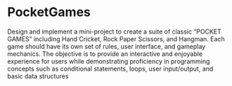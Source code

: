 # PocketGames
Design and implement a mini-project to create a suite of classic “POCKET GAMES” including Hand Cricket, Rock Paper Scissors, and Hangman. Each game should have its own set of rules, user interface, and gameplay mechanics. The objective is to provide an interactive and enjoyable experience for users while demonstrating proficiency in programming concepts such as conditional statements, loops, user input/output, and basic data structures
